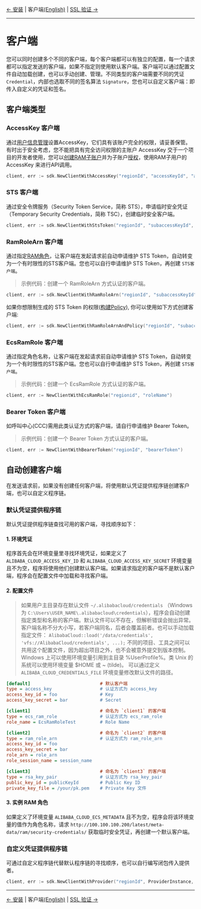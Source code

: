 [← 安装](1-Installation-CN.md) | 客户端[(English)](2-Client-EN.md) | [SSL 验证 →](3-Verify-CN.md)
***

# 客户端

您可以同时创建多个不同的客户端，每个客户端都可以有独立的配置，每一个请求都可以指定发送的客户端，如果不指定则使用默认客户端。客户端可以通过配置文件自动加载创建，也可以手动创建、管理。不同类型的客户端需要不同的凭证 `Credential`，内部也选取不同的签名算法 `Signature`，您也可以自定义客户端：即传入自定义的凭证和签名。

## 客户端类型

### AccessKey 客户端

通过[用户信息管理][ak]设置AccessKey，它们具有该账户完全的权限，请妥善保管。有时出于安全考虑，您不能把具有完全访问权限的主账户 AccessKey 交于一个项目的开发者使用，您可以[创建RAM子账户][ram]并为子账户[授权][permissions]，使用RAM子用户的 AccessKey 来进行API调用。

```go
client, err := sdk.NewClientWithAccessKey("regionId", "accessKeyId", "accessKeySecret")
```

### STS 客户端

通过安全令牌服务（Security Token Service，简称 STS），申请临时安全凭证（Temporary Security Credentials，简称 TSC），创建临时安全客户端。

```go
client, err := sdk.NewClientWithStsToken("regionId", "subaccessKeyId", "subaccessKeySecret", "stsToken")
```

### RamRoleArn 客户端

通过指定[RAM角色][RAM Role]，让客户端在发起请求前自动申请维护 STS Token，自动转变为一个有时限性的STS客户端。您也可以自行申请维护 STS Token，再创建 `STS客户端`。  
> 示例代码：创建一个 RamRoleArn 方式认证的客户端。

```go
client, err := sdk.NewClientWithRamRoleArn("regionId", "subaccessKeyId", "subaccessKeySecret", "roleArn", "roleSession")
```

如果你想限制生成的 STS Token 的权限([构建Policy][policy]), 你可以使用如下方式创建客户端:

```go
client, err := sdk.NewClientWithRamRoleArnAndPolicy("regionId", "subaccessKeyId", "subaccessKeySecret", "roleArn", "roleSession", "policy")
```

### EcsRamRole 客户端

通过指定角色名称，让客户端在发起请求前自动申请维护 STS Token，自动转变为一个有时限性的STS客户端。您也可以自行申请维护 STS Token，再创建 `STS客户端`。

> 示例代码：创建一个 EcsRamRole 方式认证的客户端。

```go
client, err := NewClientWithEcsRamRole("regionid", "roleName")
```

### Bearer Token 客户端

如呼叫中心(CCC)需用此类认证方式的客户端，请自行申请维护 Bearer Token。
> 示例代码：创建一个 Bearer Token 方式认证的客户端。

```go
client, err := NewClientWithBearerToken("regionId", "bearerToken")
```

## 自动创建客户端

在发送请求前，如果没有创建任何客户端，将使用默认凭证提供程序链创建客户端，也可以自定义程序链。

### 默认凭证提供程序链

默认凭证提供程序链查找可用的客户端，寻找顺序如下：

#### 1. 环境凭证

程序首先会在环境变量里寻找环境凭证，如果定义了 `ALIBABA_CLOUD_ACCESS_KEY_ID`  和 `ALIBABA_CLOUD_ACCESS_KEY_SECRET` 环境变量且不为空，程序将使用他们创建默认客户端。如果请求指定的客户端不是默认客户端，程序会在配置文件中加载和寻找客户端。

#### 2. 配置文件
>
> 如果用户主目录存在默认文件 `~/.alibabacloud/credentials` （Windows 为 `C:\Users\USER_NAME\.alibabacloud\credentials`），程序会自动创建指定类型和名称的客户端。默认文件可以不存在，但解析错误会抛出异常。  客户端名称不分大小写，若客户端同名，后者会覆盖前者。也可以手动加载指定文件： `AlibabaCloud::load('/data/credentials', 'vfs://AlibabaCloud/credentials', ...);` 不同的项目、工具之间可以共用这个配置文件，因为超出项目之外，也不会被意外提交到版本控制。Windows 上可以使用环境变量引用到主目录 %UserProfile%。类 Unix 的系统可以使用环境变量 $HOME 或 ~ (tilde)。 可以通过定义 `ALIBABA_CLOUD_CREDENTIALS_FILE` 环境变量修改默认文件的路径。

```ini
[default]                          # 默认客户端
type = access_key                  # 认证方式为 access_key
access_key_id = foo                # Key
access_key_secret = bar            # Secret

[client1]                          # 命名为 `client1` 的客户端
type = ecs_ram_role                # 认证方式为 ecs_ram_role
role_name = EcsRamRoleTest         # Role Name

[client2]                          # 命名为 `client2` 的客户端
type = ram_role_arn                # 认证方式为 ram_role_arn
access_key_id = foo
access_key_secret = bar
role_arn = role_arn
role_session_name = session_name

[client3]                          # 命名为 `client3` 的客户端
type = rsa_key_pair                # 认证方式为 rsa_key_pair
public_key_id = publicKeyId        # Public Key ID
private_key_file = /your/pk.pem    # Private Key 文件

```

#### 3. 实例 RAM 角色

如果定义了环境变量 `ALIBABA_CLOUD_ECS_METADATA` 且不为空，程序会将该环境变量的值作为角色名称，请求 `http://100.100.100.200/latest/meta-data/ram/security-credentials/` 获取临时安全凭证，再创建一个默认客户端。

### 自定义凭证提供程序链

可通过自定义程序链代替默认程序链的寻找顺序，也可以自行编写闭包传入提供者。

```go
client, err := sdk.NewClientWithProvider("regionId", ProviderInstance, ProviderProfile, ProviderEnv)
```

***
[← 安装](1-Installation-CN.md) | 客户端[(English)](2-Client-EN.md) | [SSL 验证 →](3-Verify-CN.md)

[ak]: https://usercenter.console.aliyun.com/#/manage/ak
[ram]: https://ram.console.aliyun.com/users
[policy]: https://www.alibabacloud.com/help/doc-detail/28664.htm
[permissions]: https://ram.console.aliyun.com/permissions
[RAM Role]: https://ram.console.aliyun.com/#/role/list
